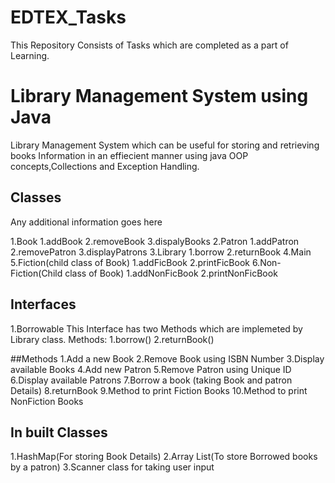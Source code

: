 # EDTEX_Tasks
This Repository Consists of Tasks which are completed as a part of Learning.


# Library Management System using Java

Library Management System which can be useful for storing and retrieving books Information in an effiecient manner using java OOP concepts,Collections and Exception Handling.

## Classes

Any additional information goes here

1.Book 
    1.addBook
    2.removeBook
    3.dispalyBooks
2.Patron
    1.addPatron
    2.removePatron
    3.displayPatrons
3.Library
    1.borrow
    2.returnBook
4.Main
5.Fiction(child class of Book)
    1.addFicBook
    2.printFicBook
6.Non-Fiction(Child class of Book)
    1.addNonFicBook
    2.printNonFicBook

## Interfaces
1.Borrowable
This Interface has two Methods which are implemeted by Library class.
Methods:
1.borrow()
2.returnBook()

##Methods
1.Add a new Book
2.Remove Book using ISBN Number
3.Display available Books
4.Add new Patron
5.Remove Patron using Unique ID 
6.Display available Patrons
7.Borrow a book (taking Book and patron Details)
8.returnBook 
9.Method to print Fiction Books
10.Method to print NonFiction Books

## In built Classes
1.HashMap(For storing Book Details)
2.Array List(To store Borrowed books by a patron)
3.Scanner class for taking user input

